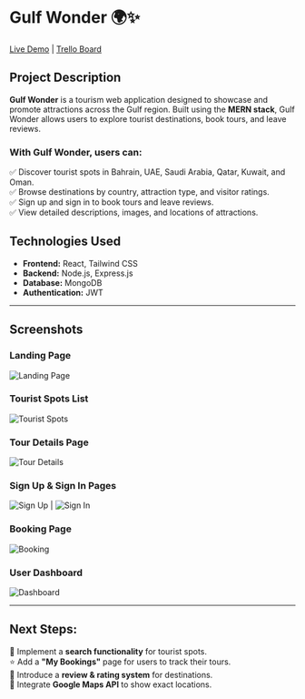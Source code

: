 # Gulf Wonder 🌍✨  

[Live Demo](https://gulf-wonder-frontend-dgz5.vercel.app/) | [Trello Board](#)  

## Project Description  

**Gulf Wonder** is a tourism web application designed to showcase and promote attractions across the Gulf region. Built using the **MERN stack**, Gulf Wonder allows users to explore tourist destinations, book tours, and leave reviews.  

### With Gulf Wonder, users can:  
✅ Discover tourist spots in Bahrain, UAE, Saudi Arabia, Qatar, Kuwait, and Oman.  
✅ Browse destinations by country, attraction type, and visitor ratings.  
✅ Sign up and sign in to book tours and leave reviews.  
✅ View detailed descriptions, images, and locations of attractions.  

## Technologies Used  

- **Frontend:** React, Tailwind CSS  
- **Backend:** Node.js, Express.js  
- **Database:** MongoDB  
- **Authentication:** JWT  

---

## Screenshots  

### **Landing Page**  
![Landing Page](#)  

### **Tourist Spots List**  
![Tourist Spots](#)  

### **Tour Details Page**  
![Tour Details](#)  

### **Sign Up & Sign In Pages**  
![Sign Up](#) | ![Sign In](#)  

### **Booking Page**  
![Booking](#)  

### **User Dashboard**  
![Dashboard](#)  

---

## Next Steps:  
🚀 Implement a **search functionality** for tourist spots.  
⭐ Add a **"My Bookings"** page for users to track their tours.  
💬 Introduce a **review & rating system** for destinations.  
📍 Integrate **Google Maps API** to show exact locations. 